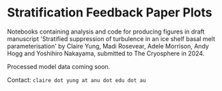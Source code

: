 # Stratification Feedback Paper Plots

Notebooks containing analysis and code for producing figures in draft manuscript 'Stratified suppression of turbulence in an ice shelf basal melt parameterisation' by Claire Yung, Madi Rosevear, Adele Morrison, Andy Hogg and Yoshihiro Nakayama, submitted to The Cryosphere in 2024.

Processed model data coming soon.

Contact: `claire dot yung at anu dot edu dot au`
